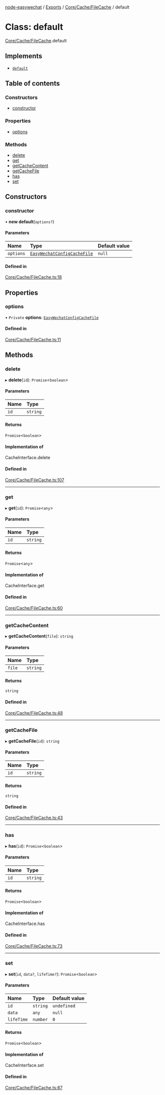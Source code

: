 [node-easywechat](../README.md) / [Exports](../modules.md) / [Core/Cache/FileCache](../modules/Core_Cache_FileCache.md) / default

# Class: default

[Core/Cache/FileCache](../modules/Core_Cache_FileCache.md).default

## Implements

- [`default`](Core_Contracts_CacheInterface.default.md)

## Table of contents

### Constructors

- [constructor](Core_Cache_FileCache.default.md#constructor)

### Properties

- [options](Core_Cache_FileCache.default.md#options)

### Methods

- [delete](Core_Cache_FileCache.default.md#delete)
- [get](Core_Cache_FileCache.default.md#get)
- [getCacheContent](Core_Cache_FileCache.default.md#getcachecontent)
- [getCacheFile](Core_Cache_FileCache.default.md#getcachefile)
- [has](Core_Cache_FileCache.default.md#has)
- [set](Core_Cache_FileCache.default.md#set)

## Constructors

### constructor

• **new default**(`options?`)

#### Parameters

| Name | Type | Default value |
| :------ | :------ | :------ |
| `options` | [`EasyWechatConfigCacheFile`](../interfaces/Core_Types.EasyWechatConfigCacheFile.md) | `null` |

#### Defined in

[Core/Cache/FileCache.ts:18](https://github.com/hpyer/node-easywechat/blob/a144a0f/src/Core/Cache/FileCache.ts#L18)

## Properties

### options

• `Private` **options**: [`EasyWechatConfigCacheFile`](../interfaces/Core_Types.EasyWechatConfigCacheFile.md)

#### Defined in

[Core/Cache/FileCache.ts:11](https://github.com/hpyer/node-easywechat/blob/a144a0f/src/Core/Cache/FileCache.ts#L11)

## Methods

### delete

▸ **delete**(`id`): `Promise`<`boolean`\>

#### Parameters

| Name | Type |
| :------ | :------ |
| `id` | `string` |

#### Returns

`Promise`<`boolean`\>

#### Implementation of

CacheInterface.delete

#### Defined in

[Core/Cache/FileCache.ts:107](https://github.com/hpyer/node-easywechat/blob/a144a0f/src/Core/Cache/FileCache.ts#L107)

___

### get

▸ **get**(`id`): `Promise`<`any`\>

#### Parameters

| Name | Type |
| :------ | :------ |
| `id` | `string` |

#### Returns

`Promise`<`any`\>

#### Implementation of

CacheInterface.get

#### Defined in

[Core/Cache/FileCache.ts:60](https://github.com/hpyer/node-easywechat/blob/a144a0f/src/Core/Cache/FileCache.ts#L60)

___

### getCacheContent

▸ **getCacheContent**(`file`): `string`

#### Parameters

| Name | Type |
| :------ | :------ |
| `file` | `string` |

#### Returns

`string`

#### Defined in

[Core/Cache/FileCache.ts:48](https://github.com/hpyer/node-easywechat/blob/a144a0f/src/Core/Cache/FileCache.ts#L48)

___

### getCacheFile

▸ **getCacheFile**(`id`): `string`

#### Parameters

| Name | Type |
| :------ | :------ |
| `id` | `string` |

#### Returns

`string`

#### Defined in

[Core/Cache/FileCache.ts:43](https://github.com/hpyer/node-easywechat/blob/a144a0f/src/Core/Cache/FileCache.ts#L43)

___

### has

▸ **has**(`id`): `Promise`<`boolean`\>

#### Parameters

| Name | Type |
| :------ | :------ |
| `id` | `string` |

#### Returns

`Promise`<`boolean`\>

#### Implementation of

CacheInterface.has

#### Defined in

[Core/Cache/FileCache.ts:73](https://github.com/hpyer/node-easywechat/blob/a144a0f/src/Core/Cache/FileCache.ts#L73)

___

### set

▸ **set**(`id`, `data?`, `lifeTime?`): `Promise`<`boolean`\>

#### Parameters

| Name | Type | Default value |
| :------ | :------ | :------ |
| `id` | `string` | `undefined` |
| `data` | `any` | `null` |
| `lifeTime` | `number` | `0` |

#### Returns

`Promise`<`boolean`\>

#### Implementation of

CacheInterface.set

#### Defined in

[Core/Cache/FileCache.ts:87](https://github.com/hpyer/node-easywechat/blob/a144a0f/src/Core/Cache/FileCache.ts#L87)
